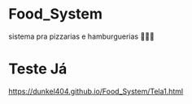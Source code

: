 # Food_System
sistema pra pizzarias e hamburguerias 🦘🦘🦘

# Teste Já
https://dunkel404.github.io/Food_System/Tela1.html
